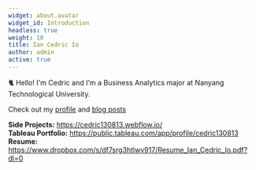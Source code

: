 ```yaml
---
widget: about.avatar
widget_id: Introduction
headless: true
weight: 10
title: Ian Cedric Io
author: admin
active: true
---
```

🐈 Hello! I'm Cedric and I'm a Business Analytics major at Nanyang Technological University.

Check out my [profile](/about/) and [blog posts](https://cedric130813.medium.com/)

**Side Projects:** <https://cedric130813.webflow.io/>\
**Tableau Portfolio:** <https://public.tableau.com/app/profile/cedric130813>\
**Resume:** <https://www.dropbox.com/s/df7srg3htlwv917/Resume_Ian_Cedric_Io.pdf?dl=0>